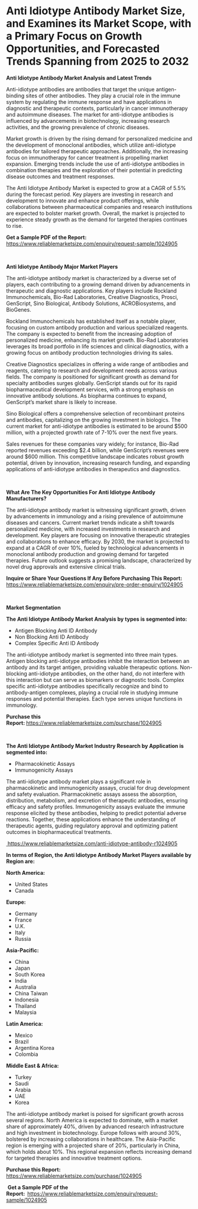 <p><h1>Anti Idiotype Antibody Market Size, and Examines its Market Scope, with a Primary Focus on Growth Opportunities, and Forecasted Trends Spanning from 2025 to 2032</h1></p><p><strong>Anti Idiotype Antibody Market Analysis and Latest Trends</strong></p>
<p><p>Anti-idiotype antibodies are antibodies that target the unique antigen-binding sites of other antibodies. They play a crucial role in the immune system by regulating the immune response and have applications in diagnostic and therapeutic contexts, particularly in cancer immunotherapy and autoimmune diseases. The market for anti-idiotype antibodies is influenced by advancements in biotechnology, increasing research activities, and the growing prevalence of chronic diseases.</p><p>Market growth is driven by the rising demand for personalized medicine and the development of monoclonal antibodies, which utilize anti-idiotype antibodies for tailored therapeutic approaches. Additionally, the increasing focus on immunotherapy for cancer treatment is propelling market expansion. Emerging trends include the use of anti-idiotype antibodies in combination therapies and the exploration of their potential in predicting disease outcomes and treatment responses.</p><p>The Anti Idiotype Antibody Market is expected to grow at a CAGR of 5.5% during the forecast period. Key players are investing in research and development to innovate and enhance product offerings, while collaborations between pharmaceutical companies and research institutions are expected to bolster market growth. Overall, the market is projected to experience steady growth as the demand for targeted therapies continues to rise.</p></p>
<p><strong>Get a Sample PDF of the Report:&nbsp;</strong> <a href="https://www.reliablemarketsize.com/enquiry/request-sample/1024905?utm_campaign=3284&utm_medium=2&utm_source=Github&utm_content=ia&utm_term=16042025&utm_id=anti-idiotype-antibody">https://www.reliablemarketsize.com/enquiry/request-sample/1024905</a></p>
<p>&nbsp;</p>
<p><strong>Anti Idiotype Antibody Major Market Players</strong></p>
<p><p>The anti-idiotype antibody market is characterized by a diverse set of players, each contributing to a growing demand driven by advancements in therapeutic and diagnostic applications. Key players include Rockland Immunochemicals, Bio-Rad Laboratories, Creative Diagnostics, Prosci, GenScript, Sino Biological, Antibody Solutions, ACROBiosystems, and BioGenes.</p><p>Rockland Immunochemicals has established itself as a notable player, focusing on custom antibody production and various specialized reagents. The company is expected to benefit from the increasing adoption of personalized medicine, enhancing its market growth. Bio-Rad Laboratories leverages its broad portfolio in life sciences and clinical diagnostics, with a growing focus on antibody production technologies driving its sales. </p><p>Creative Diagnostics specializes in offering a wide range of antibodies and reagents, catering to research and development needs across various fields. The company is positioned for significant growth as demand for specialty antibodies surges globally. GenScript stands out for its rapid biopharmaceutical development services, with a strong emphasis on innovative antibody solutions. As biopharma continues to expand, GenScript’s market share is likely to increase.</p><p>Sino Biological offers a comprehensive selection of recombinant proteins and antibodies, capitalizing on the growing investment in biologics. The current market for anti-idiotype antibodies is estimated to be around $500 million, with a projected growth rate of 7-10% over the next five years.</p><p>Sales revenues for these companies vary widely; for instance, Bio-Rad reported revenues exceeding $2.4 billion, while GenScript’s revenues were around $600 million. This competitive landscape indicates robust growth potential, driven by innovation, increasing research funding, and expanding applications of anti-idiotype antibodies in therapeutics and diagnostics.</p></p>
<p>&nbsp;</p>
<p><strong>What Are The Key Opportunities For Anti Idiotype Antibody Manufacturers?</strong></p>
<p><p>The anti-idiotype antibody market is witnessing significant growth, driven by advancements in immunology and a rising prevalence of autoimmune diseases and cancers. Current market trends indicate a shift towards personalized medicine, with increased investments in research and development. Key players are focusing on innovative therapeutic strategies and collaborations to enhance efficacy. By 2030, the market is projected to expand at a CAGR of over 10%, fueled by technological advancements in monoclonal antibody production and growing demand for targeted therapies. Future outlook suggests a promising landscape, characterized by novel drug approvals and extensive clinical trials.</p></p>
<p><strong>Inquire or Share Your Questions If Any Before Purchasing This Report:</strong> <a href="https://www.reliablemarketsize.com/enquiry/pre-order-enquiry/1024905?utm_campaign=3284&utm_medium=2&utm_source=Github&utm_content=ia&utm_term=16042025&utm_id=anti-idiotype-antibody">https://www.reliablemarketsize.com/enquiry/pre-order-enquiry/1024905</a></p>
<p>&nbsp;</p>
<p><strong>Market Segmentation</strong></p>
<p><strong>The Anti Idiotype Antibody Market Analysis by types is segmented into:</strong></p>
<p><ul><li>Antigen Blocking Anti ID Antibody</li><li>Non Blocking Anti ID Antibody</li><li>Complex Specific Anti ID Antibody</li></ul></p>
<p><p>The anti-idiotype antibody market is segmented into three main types. Antigen blocking anti-idiotype antibodies inhibit the interaction between an antibody and its target antigen, providing valuable therapeutic options. Non-blocking anti-idiotype antibodies, on the other hand, do not interfere with this interaction but can serve as biomarkers or diagnostic tools. Complex specific anti-idiotype antibodies specifically recognize and bind to antibody-antigen complexes, playing a crucial role in studying immune responses and potential therapies. Each type serves unique functions in immunology.</p></p>
<p><strong>Purchase this Report:&nbsp;</strong><a href="https://www.reliablemarketsize.com/purchase/1024905?utm_campaign=3284&utm_medium=2&utm_source=Github&utm_content=ia&utm_term=16042025&utm_id=anti-idiotype-antibody">https://www.reliablemarketsize.com/purchase/1024905</a></p>
<p>&nbsp;</p>
<p><strong>The Anti Idiotype Antibody Market Industry Research by Application is segmented into:</strong></p>
<p><ul><li>Pharmacokinetic Assays</li><li>Immunogenicity Assays</li></ul></p>
<p><p>The anti-idiotype antibody market plays a significant role in pharmacokinetic and immunogenicity assays, crucial for drug development and safety evaluation. Pharmacokinetic assays assess the absorption, distribution, metabolism, and excretion of therapeutic antibodies, ensuring efficacy and safety profiles. Immunogenicity assays evaluate the immune response elicited by these antibodies, helping to predict potential adverse reactions. Together, these applications enhance the understanding of therapeutic agents, guiding regulatory approval and optimizing patient outcomes in biopharmaceutical treatments.</p></p>
<p><a href="https://www.reliablemarketsize.com/anti-idiotype-antibody-r1024905?utm_campaign=3284&utm_medium=2&utm_source=Github&utm_content=ia&utm_term=16042025&utm_id=anti-idiotype-antibody">&nbsp;https://www.reliablemarketsize.com/anti-idiotype-antibody-r1024905</a></p>
<p><strong>In terms of Region, the Anti Idiotype Antibody Market Players available by Region are:</strong></p>
<p>
    <p> <strong> North America: </strong>
        <ul>
            <li>United States</li>
            <li>Canada</li>
        </ul>
        </p> 
    <p> <strong> Europe: </strong>
        <ul>
            <li>Germany</li>
            <li>France</li>
            <li>U.K.</li>
            <li>Italy</li>
            <li>Russia</li>
        </ul>
        </p> 
    <p> <strong> Asia-Pacific: </strong>
        <ul>
            <li>China</li>
            <li>Japan</li>
            <li>South Korea</li>
            <li>India</li>
            <li>Australia</li>
            <li>China Taiwan</li>
            <li>Indonesia</li>
            <li>Thailand</li>
            <li>Malaysia</li>
        </ul>
        </p> 
    <p> <strong> Latin America: </strong>
        <ul>
            <li>Mexico</li>
            <li>Brazil</li>
            <li>Argentina Korea</li>
            <li>Colombia</li>
        </ul>
        </p> 
    <p> <strong> Middle East & Africa: </strong>
        <ul>
            <li>Turkey</li>
            <li>Saudi</li>
            <li>Arabia</li>
            <li>UAE</li>
            <li>Korea</li>
        </ul>
    </p>
    </p>
<p><p>The anti-idiotype antibody market is poised for significant growth across several regions. North America is expected to dominate, with a market share of approximately 40%, driven by advanced research infrastructure and high investment in biotechnology. Europe follows with around 30%, bolstered by increasing collaborations in healthcare. The Asia-Pacific region is emerging with a projected share of 20%, particularly in China, which holds about 10%. This regional expansion reflects increasing demand for targeted therapies and innovative treatment options.</p></p>
<p><strong>Purchase this Report: </strong><a href="https://www.reliablemarketsize.com/purchase/1024905?utm_campaign=3284&utm_medium=2&utm_source=Github&utm_content=ia&utm_term=16042025&utm_id=anti-idiotype-antibody">https://www.reliablemarketsize.com/purchase/1024905</a></p>
<p>&nbsp;<strong>Get a Sample PDF of the Report:&nbsp;&nbsp;</strong><a href="https://www.reliablemarketsize.com/enquiry/request-sample/1024905?utm_campaign=3284&utm_medium=2&utm_source=Github&utm_content=ia&utm_term=16042025&utm_id=anti-idiotype-antibody">https://www.reliablemarketsize.com/enquiry/request-sample/1024905</a></p>
<p><strong></strong></p>
<p><p></p><p></p><p></p></p>